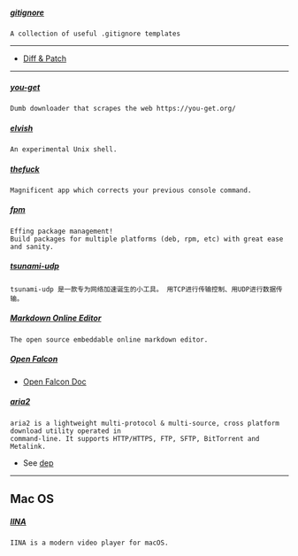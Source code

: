 
##### [gitignore](https://github.com/github/gitignore)
    A collection of useful .gitignore templates

---

- [Diff & Patch](./diff&patch.md)

---

##### [you-get](https://github.com/soimort/you-get)
    Dumb downloader that scrapes the web https://you-get.org/

##### [elvish](https://github.com/elves/elvish)
    An experimental Unix shell.

##### [thefuck](https://github.com/nvbn/thefuck)
    Magnificent app which corrects your previous console command.

##### [fpm](https://github.com/jordansissel/fpm)
    Effing package management!
    Build packages for multiple platforms (deb, rpm, etc) with great ease and sanity.

##### [tsunami-udp](https://github.com/cheetahmobile/tsunami-udp)
    tsunami-udp 是一款专为网络加速诞生的小工具。 用TCP进行传输控制、用UDP进行数据传输。

##### [Markdown Online Editor](https://github.com/pandao/editor.md)
    The open source embeddable online markdown editor.

##### [Open Falcon](https://github.com/open-falcon/of-release)
- [Open Falcon Doc](http://book.open-falcon.org/)

##### [aria2](https://github.com/tatsuhiro-t/aria2)
    aria2 is a lightweight multi-protocol & multi-source, cross platform download utility operated in
    command-line. It supports HTTP/HTTPS, FTP, SFTP, BitTorrent and Metalink.
- See [dep](./script/install-aria2-dep.sh)

------

## Mac OS

##### [IINA](https://github.com/lhc70000/iina)
    IINA is a modern video player for macOS.
